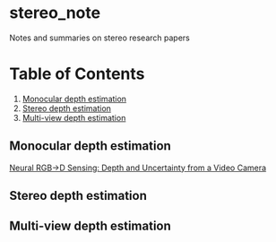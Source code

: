 # stereo_note
Notes and summaries on stereo research papers

# Table of Contents
1. [Monocular depth estimation](#monocular)
2. [Stereo depth estimation](#stereo)
3. [Multi-view depth estimation](#mvs)


## Monocular depth estimation<a name="monocular"></a>
<a href="https://arxiv.org/pdf/1901.02571.pdf">Neural RGB→D Sensing: Depth and Uncertainty from a Video Camera</a>


## Stereo depth estimation<a name="stereo"></a>



## Multi-view depth estimation<a name="mvs"></a>
